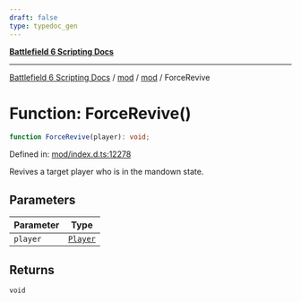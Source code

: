 ```yaml
---
draft: false
type: typedoc_gen
---
```


[**Battlefield 6 Scripting Docs**](../../../_index.md)

***

[Battlefield 6 Scripting Docs](../../../_index.md) / [mod](../../_index.md) / [mod](../_index.md) / ForceRevive

# Function: ForceRevive()

```ts
function ForceRevive(player): void;
```

Defined in: [mod/index.d.ts:12278](https://github.com/battlefield-portal-community/portal-docs/blob/6d87e21c5922a3efb03c634dbe98e5fe6e797672/generators/santiago/mod/index.d.ts#L12278)

Revives a target player who is in the mandown state.

## Parameters

| Parameter | Type |
| ------ | ------ |
| `player` | [`Player`](../Player/_index.md) |

## Returns

`void`
